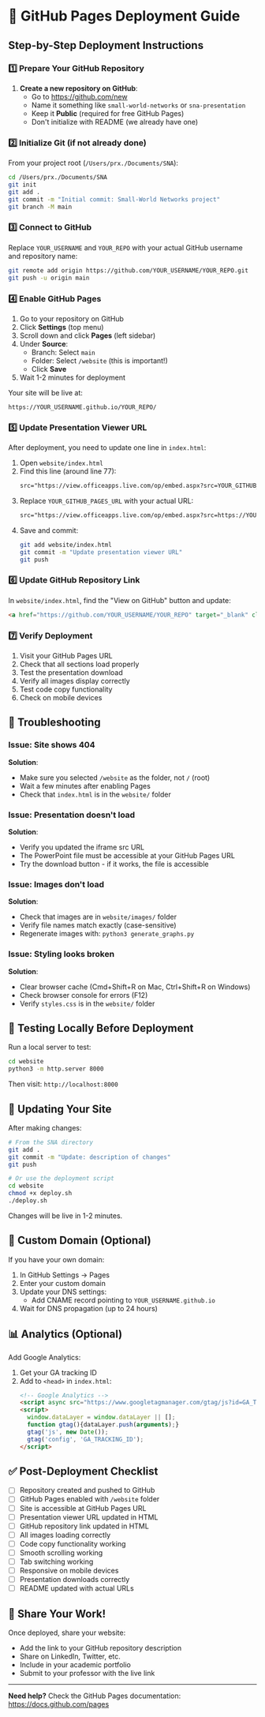 # 🚀 GitHub Pages Deployment Guide

## Step-by-Step Deployment Instructions

### 1️⃣ Prepare Your GitHub Repository

1. **Create a new repository on GitHub**:
   - Go to https://github.com/new
   - Name it something like `small-world-networks` or `sna-presentation`
   - Keep it **Public** (required for free GitHub Pages)
   - Don't initialize with README (we already have one)

### 2️⃣ Initialize Git (if not already done)

From your project root (`/Users/prx./Documents/SNA`):

```bash
cd /Users/prx./Documents/SNA
git init
git add .
git commit -m "Initial commit: Small-World Networks project"
git branch -M main
```

### 3️⃣ Connect to GitHub

Replace `YOUR_USERNAME` and `YOUR_REPO` with your actual GitHub username and repository name:

```bash
git remote add origin https://github.com/YOUR_USERNAME/YOUR_REPO.git
git push -u origin main
```

### 4️⃣ Enable GitHub Pages

1. Go to your repository on GitHub
2. Click **Settings** (top menu)
3. Scroll down and click **Pages** (left sidebar)
4. Under **Source**:
   - Branch: Select `main`
   - Folder: Select `/website` (this is important!)
   - Click **Save**
5. Wait 1-2 minutes for deployment

Your site will be live at:
```
https://YOUR_USERNAME.github.io/YOUR_REPO/
```

### 5️⃣ Update Presentation Viewer URL

After deployment, you need to update one line in `index.html`:

1. Open `website/index.html`
2. Find this line (around line 77):
   ```html
   src="https://view.officeapps.live.com/op/embed.aspx?src=YOUR_GITHUB_PAGES_URL/SmalWrld.pptx"
   ```
3. Replace `YOUR_GITHUB_PAGES_URL` with your actual URL:
   ```html
   src="https://view.officeapps.live.com/op/embed.aspx?src=https://YOUR_USERNAME.github.io/YOUR_REPO/SmalWrld.pptx"
   ```
4. Save and commit:
   ```bash
   git add website/index.html
   git commit -m "Update presentation viewer URL"
   git push
   ```

### 6️⃣ Update GitHub Repository Link

In `website/index.html`, find the "View on GitHub" button and update:

```html
<a href="https://github.com/YOUR_USERNAME/YOUR_REPO" target="_blank" class="btn btn-github">
```

### 7️⃣ Verify Deployment

1. Visit your GitHub Pages URL
2. Check that all sections load properly
3. Test the presentation download
4. Verify all images display correctly
5. Test code copy functionality
6. Check on mobile devices

## 🔧 Troubleshooting

### Issue: Site shows 404

**Solution**: 
- Make sure you selected `/website` as the folder, not `/` (root)
- Wait a few minutes after enabling Pages
- Check that `index.html` is in the `website/` folder

### Issue: Presentation doesn't load

**Solution**:
- Verify you updated the iframe src URL
- The PowerPoint file must be accessible at your GitHub Pages URL
- Try the download button - if it works, the file is accessible

### Issue: Images don't load

**Solution**:
- Check that images are in `website/images/` folder
- Verify file names match exactly (case-sensitive)
- Regenerate images with: `python3 generate_graphs.py`

### Issue: Styling looks broken

**Solution**:
- Clear browser cache (Cmd+Shift+R on Mac, Ctrl+Shift+R on Windows)
- Check browser console for errors (F12)
- Verify `styles.css` is in the `website/` folder

## 📱 Testing Locally Before Deployment

Run a local server to test:

```bash
cd website
python3 -m http.server 8000
```

Then visit: `http://localhost:8000`

## 🔄 Updating Your Site

After making changes:

```bash
# From the SNA directory
git add .
git commit -m "Update: description of changes"
git push

# Or use the deployment script
cd website
chmod +x deploy.sh
./deploy.sh
```

Changes will be live in 1-2 minutes.

## 🎨 Custom Domain (Optional)

If you have your own domain:

1. In GitHub Settings → Pages
2. Enter your custom domain
3. Update your DNS settings:
   - Add CNAME record pointing to `YOUR_USERNAME.github.io`
4. Wait for DNS propagation (up to 24 hours)

## 📊 Analytics (Optional)

Add Google Analytics:

1. Get your GA tracking ID
2. Add to `<head>` in `index.html`:
   ```html
   <!-- Google Analytics -->
   <script async src="https://www.googletagmanager.com/gtag/js?id=GA_TRACKING_ID"></script>
   <script>
     window.dataLayer = window.dataLayer || [];
     function gtag(){dataLayer.push(arguments);}
     gtag('js', new Date());
     gtag('config', 'GA_TRACKING_ID');
   </script>
   ```

## ✅ Post-Deployment Checklist

- [ ] Repository created and pushed to GitHub
- [ ] GitHub Pages enabled with `/website` folder
- [ ] Site is accessible at GitHub Pages URL
- [ ] Presentation viewer URL updated in HTML
- [ ] GitHub repository link updated in HTML
- [ ] All images loading correctly
- [ ] Code copy functionality working
- [ ] Smooth scrolling working
- [ ] Tab switching working
- [ ] Responsive on mobile devices
- [ ] Presentation downloads correctly
- [ ] README updated with actual URLs

## 🎉 Share Your Work!

Once deployed, share your website:

- Add the link to your GitHub repository description
- Share on LinkedIn, Twitter, etc.
- Include in your academic portfolio
- Submit to your professor with the live link

---

**Need help?** Check the GitHub Pages documentation: https://docs.github.com/pages
